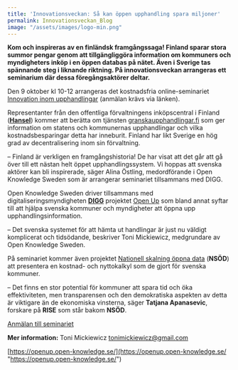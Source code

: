 ```yaml
---
title: 'Innovationsveckan: Så kan öppen upphandling spara miljoner'
permalink: Innovationsveckan_Blog
image: "/assets/images/logo-min.png"
---
```


**Kom och inspireras av en finländsk framgångssaga! Finland sparar stora summor pengar genom att tillgängliggöra information om kommuners och myndigheters inköp i en öppen databas på nätet. Även i Sverige tas spännande steg i liknande riktning. På innovationsveckan arrangeras ett seminarium där dessa föregångsaktörer deltar.**

Den 9 oktober kl 10-12 arrangeras det kostnadsfria online-seminariet [Innovation inom upphandlingar](https://www.goto10.se/evenemang/innovation-inom-upphandlingar/) (anmälan krävs via länken).

Representanter från den offentliga förvaltningens inköpscentral i Finland ([**Hansel**](https://www.hansel.fi/en/)) kommer att berätta om tjänsten [granskaupphandlingar.fi](http://granskaupphandlingar.fi) som ger information om statens och kommunernas upphandlingar och vilka kostnadsbesparingar detta har inneburit. Finland har likt Sverige en hög grad av decentralisering inom sin förvaltning.

– Finland är verkligen en framgångshistoria! De har visat att det går att gå över till ett nästan helt öppet upphandlingssystem. Vi hoppas att svenska aktörer kan bli inspirerade, säger Alina Östling, medordförande i Open Knowledge Sweden som är arrangerar seminariet tillsammans med DIGG.

Open Knowledge Sweden driver tillsammans med digitaliseringsmyndigheten [**DIGG**](https://www.digg.se/) projektet [Open Up](https://openup.open-knowledge.se/) som bland annat syftar till att hjälpa svenska kommuner och myndigheter att öppna upp upphandlingsinformation.

– Det svenska systemet för att hämta ut handlingar är just nu väldigt komplicerat och tidsödande, beskriver Toni Mickiewicz, medgrundare av Open Knowledge Sweden.

På seminariet kommer även projektet [Nationell skalning öppna data](https://www.vinnova.se/p/nationell-skalning-oppna-data-nsod/) (**NSÖD**) att presentera en kostnad- och nyttokalkyl som de gjort för svenska kommuner.

– Det finns en stor potential för kommuner att spara tid och öka effektiviteten, men transparensen och den demokratiska aspekten av detta är viktigare än de ekonomiska vinsterna, säger **Tatjana Apanasevic**, forskare på **RISE** som står bakom **NSÖD**.

[Anmälan till seminariet](https://www.goto10.se/evenemang/innovation-inom-upphandlingar/)

**Mer information:** Toni Mickiewicz tonimickiewicz@gmail.com

[https://openup.open-knowledge.se/](https://openup.open-knowledge.se/ "https://openup.open-knowledge.se/")
